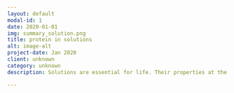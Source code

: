 ```yaml
---
layout: default
modal-id: 1
date: 2020-01-01
img: summary_solution.png
title: protein in solutions
alt: image-alt
project-date: Jan 2020
client: unknown 
category: unknown
description: Solutions are essential for life. Their properties at the molecular level can be best studied using molecular dynamics (MD) simulations. <a href="https://www.sciencedirect.com/science/article/pii/S2451929418303723">We combined ab-initio MD simulations, pump-probe spectroscopy, and NMR to learn how TMAO interacts with urea in marine animals.</a> We employed force-field MD simulations to explain the <a href="http://xlink.rsc.org/?DOI=C2FD20065A">salt effects on protein structure</a> and <a href="http://advances.sciencemag.org/cgi/doi/10.1126/sciadv.1600345">counterion effects on the ice nucleation on polyelectrolytes</a>. These studies prompted us to propose <a href="http://pubs.acs.org/doi/pdfplus/10.1021/jz402072g">a simple theory for the famous Hofmeister series</a>. In another study, we also demonstrated <a href="https://www.pnas.org/doi/10.1073/pnas.2120287119">how the electrolyte solution affects interleukin release through the GSDMD pore during inflammation</a>.

---
```

